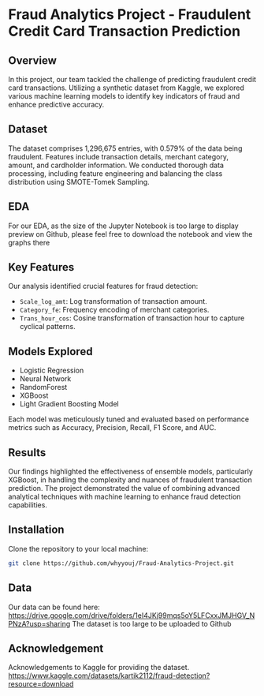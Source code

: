 # Fraud Analytics Project - Fraudulent Credit Card Transaction Prediction

## Overview
In this project, our team tackled the challenge of predicting fraudulent credit card transactions. Utilizing a synthetic dataset from Kaggle, we explored various machine learning models to identify key indicators of fraud and enhance predictive accuracy.

## Dataset
The dataset comprises 1,296,675 entries, with 0.579% of the data being fraudulent. Features include transaction details, merchant category, amount, and cardholder information. We conducted thorough data processing, including feature engineering and balancing the class distribution using SMOTE-Tomek Sampling.

## EDA
For our EDA, as the size of the Jupyter Notebook is too large to display preview on Github, please feel free to download the notebook and view the graphs there

## Key Features
Our analysis identified crucial features for fraud detection:
- `Scale_log_amt`: Log transformation of transaction amount.
- `Category_fe`: Frequency encoding of merchant categories.
- `Trans_hour_cos`: Cosine transformation of transaction hour to capture cyclical patterns.

## Models Explored
- Logistic Regression
- Neural Network
- RandomForest
- XGBoost
- Light Gradient Boosting Model

Each model was meticulously tuned and evaluated based on performance metrics such as Accuracy, Precision, Recall, F1 Score, and AUC.

## Results
Our findings highlighted the effectiveness of ensemble models, particularly XGBoost, in handling the complexity and nuances of fraudulent transaction prediction. The project demonstrated the value of combining advanced analytical techniques with machine learning to enhance fraud detection capabilities.

## Installation
Clone the repository to your local machine:
```bash
git clone https://github.com/whyyouj/Fraud-Analytics-Project.git

```

## Data
Our data can be found here: 
https://drive.google.com/drive/folders/1eI4JKj99mqs5oY5LFCxxJMJHGV_NPNzA?usp=sharing
The dataset is too large to be uploaded to Github

## Acknowledgement
Acknowledgements to Kaggle for providing the dataset.
https://www.kaggle.com/datasets/kartik2112/fraud-detection?resource=download

